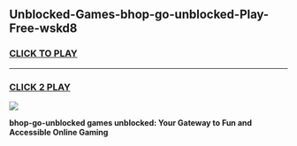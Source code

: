 
## Unblocked-Games-bhop-go-unblocked-Play-Free-wskd8
<h3>
<a href="https://premium76.site?title=bhop-go-unblocked&ref=21A">CLICK TO PLAY</a></h3>
<hr>

<h3>
<a href="https://premium76.site?title=bhop-go-unblocked&ref=21A">CLICK 2 PLAY</a>
  
</h3>

<a href="https://premium76.site?title=bhop-go-unblocked&ref=21A"><img src="https://clearcache.store/games.png"></a>


**bhop-go-unblocked games unblocked: Your Gateway to Fun and Accessible Online Gaming**
